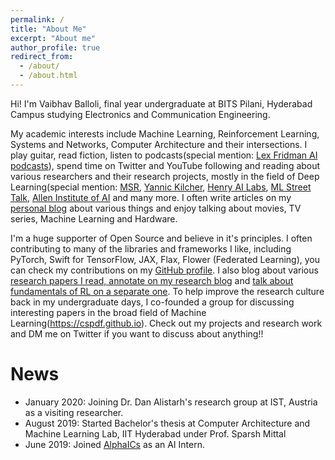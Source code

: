 ```yaml
---
permalink: /
title: "About Me"
excerpt: "About me"
author_profile: true
redirect_from: 
  - /about/
  - /about.html
---
```

Hi! I'm Vaibhav Balloli, final year undergraduate at BITS Pilani, Hyderabad Campus studying Electronics and Communication Engineering. 

My academic interests include Machine Learning, Reinforcement Learning, Systems and Networks, Computer Architecture and their intersections. I play guitar, read fiction, listen to podcasts(special mention: [Lex Fridman AI podcasts](https://www.youtube.com/playlist?list=PLrAXtmErZgOdP_8GztsuKi9nrraNbKKp4)), spend time on Twitter and YouTube following and reading about various researchers and their research projects, mostly in the field of Deep Learning(special mention: [MSR](https://www.youtube.com/user/MicrosoftResearch), [Yannic Kilcher](https://www.youtube.com/channel/UCZHmQk67mSJgfCCTn7xBfew), [Henry AI Labs](https://www.youtube.com/channel/UCHB9VepY6kYvZjj0Bgxnpbw), [ML Street Talk](https://www.youtube.com/channel/UCMLtBahI5DMrt0NPvDSoIRQ), [Allen Institute of AI](https://www.youtube.com/channel/UCEqgmyWChwvt6MFGGlmUQCQ) and many more. I often write articles on my [personal blog](https://vballoli.github.io/blog) about various things and enjoy talking about movies, TV series, Machine Learning and Hardware.

I'm a huge supporter of Open Source and believe in it's principles. I often contributing to many of the libraries and frameworks I like, including PyTorch, Swift for TensorFlow, JAX, Flax, Flower (Federated Learning), you can check my contributions on my [GitHub profile](https://github.com/vballoli). I also blog about various [research papers I read, annotate on my research blog](https://vballoli.github.io/research-papers/) and [talk about fundamentals of RL on a separate one](https://vballoli.github.io/rl-journey/). To help improve the research culture back in my undergraduate days, I co-founded a group for discussing interesting papers in the broad field of Machine Learning(https://cspdf.github.io). Check out my projects and research work and DM me on Twitter if you want to discuss about anything!!

<!--I’m currently looking for opportunities to pursue research/work in Machine Learning, Computer Vision, Hardware Systems and their intersection.-->

# News
- January 2020: Joining Dr. Dan Alistarh's research group at IST, Austria as a visiting researcher.
- August 2019: Started Bachelor's thesis at Computer Architecture and Machine Learning Lab, IIT Hyderabad under Prof. Sparsh Mittal
- June 2019: Joined [AlphaICs](https://alphaics.ai) as an AI Intern.


